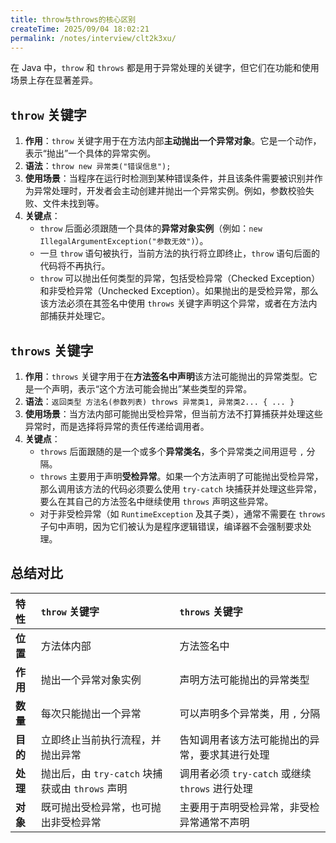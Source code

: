 ```yaml
---
title: throw与throws的核心区别
createTime: 2025/09/04 18:02:21
permalink: /notes/interview/clt2k3xu/
---
```

在 Java 中，`throw` 和 `throws` 都是用于异常处理的关键字，但它们在功能和使用场景上存在显著差异。

## `throw` 关键字

1. **作用**：`throw` 关键字用于在方法内部**主动抛出一个异常对象**。它是一个动作，表示“抛出”一个具体的异常实例。
2. **语法**：`throw new 异常类("错误信息");`
3. **使用场景**：当程序在运行时检测到某种错误条件，并且该条件需要被识别并作为异常处理时，开发者会主动创建并抛出一个异常实例。例如，参数校验失败、文件未找到等。
4. **关键点**：
    * `throw` 后面必须跟随一个具体的**异常对象实例**（例如：`new IllegalArgumentException("参数无效")`）。
    * 一旦 `throw` 语句被执行，当前方法的执行将立即终止，`throw` 语句后面的代码将不再执行。
    * `throw` 可以抛出任何类型的异常，包括受检异常（Checked Exception）和非受检异常（Unchecked Exception）。如果抛出的是受检异常，那么该方法必须在其签名中使用 `throws` 关键字声明这个异常，或者在方法内部捕获并处理它。

## `throws` 关键字

1. **作用**：`throws` 关键字用于在**方法签名中声明**该方法可能抛出的异常类型。它是一个声明，表示“这个方法可能会抛出”某些类型的异常。
2. **语法**：`返回类型 方法名(参数列表) throws 异常类1, 异常类2... { ... }`
3. **使用场景**：当方法内部可能抛出受检异常，但当前方法不打算捕获并处理这些异常时，而是选择将异常的责任传递给调用者。
4. **关键点**：
    * `throws` 后面跟随的是一个或多个**异常类名**，多个异常类之间用逗号 `,` 分隔。
    * `throws` 主要用于声明**受检异常**。如果一个方法声明了可能抛出受检异常，那么调用该方法的代码必须要么使用 `try-catch` 块捕获并处理这些异常，要么在其自己的方法签名中继续使用 `throws` 声明这些异常。
    * 对于非受检异常（如 `RuntimeException` 及其子类），通常不需要在 `throws` 子句中声明，因为它们被认为是程序逻辑错误，编译器不会强制要求处理。

## 总结对比

| 特性      | `throw` 关键字                         | `throws` 关键字                        |
| :------ | :---------------------------------- | :---------------------------------- |
| **位置**  | 方法体内部                               | 方法签名中                               |
| **作用**  | 抛出一个异常对象实例                          | 声明方法可能抛出的异常类型                       |
| **数量**  | 每次只能抛出一个异常                          | 可以声明多个异常类，用 `,` 分隔                  |
| **目的**  | 立即终止当前执行流程，并抛出异常                    | 告知调用者该方法可能抛出的异常，要求其进行处理             |
| **处理**  | 抛出后，由 `try-catch` 块捕获或由 `throws` 声明 | 调用者必须 `try-catch` 或继续 `throws` 进行处理 |
| **对象**  | 既可抛出受检异常，也可抛出非受检异常                  | 主要用于声明受检异常，非受检异常通常不声明               |
